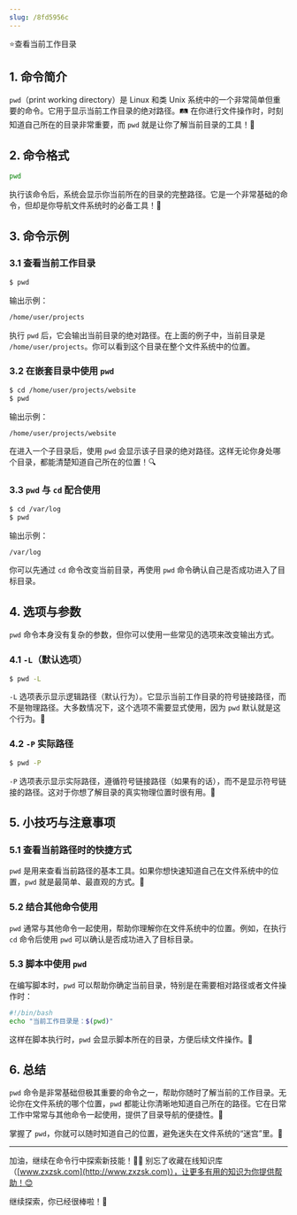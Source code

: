 ```yaml
---
slug: /8fd5956c
---
```

⭐查看当前工作目录

## 1. 命令简介

`pwd`（print working directory）是 Linux 和类 Unix 系统中的一个非常简单但重要的命令。它用于显示当前工作目录的绝对路径。🛤️ 在你进行文件操作时，时刻知道自己所在的目录非常重要，而 `pwd` 就是让你了解当前目录的工具！🚀

## 2. 命令格式

```bash
pwd
```

执行该命令后，系统会显示你当前所在的目录的完整路径。它是一个非常基础的命令，但却是你导航文件系统时的必备工具！📂

## 3. 命令示例

### 3.1 **查看当前工作目录**

```bash
$ pwd
```

输出示例：

```bash
/home/user/projects
```

执行 `pwd` 后，它会输出当前目录的绝对路径。在上面的例子中，当前目录是 `/home/user/projects`。你可以看到这个目录在整个文件系统中的位置。

### 3.2 **在嵌套目录中使用 `pwd`**

```bash
$ cd /home/user/projects/website
$ pwd
```

输出示例：

```bash
/home/user/projects/website
```

在进入一个子目录后，使用 `pwd` 会显示该子目录的绝对路径。这样无论你身处哪个目录，都能清楚知道自己所在的位置！🔍

### 3.3 **`pwd` 与 `cd` 配合使用**

```bash
$ cd /var/log
$ pwd
```

输出示例：

```bash
/var/log
```

你可以先通过 `cd` 命令改变当前目录，再使用 `pwd` 命令确认自己是否成功进入了目标目录。

## 4. 选项与参数

`pwd` 命令本身没有复杂的参数，但你可以使用一些常见的选项来改变输出方式。

### 4.1 **`-L`（默认选项）**

```bash
$ pwd -L
```

`-L` 选项表示显示逻辑路径（默认行为）。它显示当前工作目录的符号链接路径，而不是物理路径。大多数情况下，这个选项不需要显式使用，因为 `pwd` 默认就是这个行为。🔄

### 4.2 **`-P`  实际路径** 

```bash
$ pwd -P
```

`-P` 选项表示显示实际路径，遵循符号链接路径（如果有的话），而不是显示符号链接的路径。这对于你想了解目录的真实物理位置时很有用。🔗

## 5. 小技巧与注意事项

### 5.1 **查看当前路径时的快捷方式**

`pwd` 是用来查看当前路径的基本工具。如果你想快速知道自己在文件系统中的位置，`pwd` 就是最简单、最直观的方式。📍

### 5.2 **结合其他命令使用**

`pwd` 通常与其他命令一起使用，帮助你理解你在文件系统中的位置。例如，在执行 `cd` 命令后使用 `pwd` 可以确认是否成功进入了目标目录。

### 5.3 **脚本中使用 `pwd`**

在编写脚本时，`pwd` 可以帮助你确定当前目录，特别是在需要相对路径或者文件操作时：

```bash
#!/bin/bash
echo "当前工作目录是：$(pwd)"
```

这样在脚本执行时，`pwd` 会显示脚本所在的目录，方便后续文件操作。📜

## 6. 总结

`pwd` 命令是非常基础但极其重要的命令之一，帮助你随时了解当前的工作目录。无论你在文件系统的哪个位置，`pwd` 都能让你清晰地知道自己所在的路径。它在日常工作中常常与其他命令一起使用，提供了目录导航的便捷性。📂

掌握了 `pwd`，你就可以随时知道自己的位置，避免迷失在文件系统的“迷宫”里。🎯

---

加油，继续在命令行中探索新技能！💪🏻 别忘了收藏在线知识库（[www.zxzsk.com](http://www.zxzsk.com)），让更多有用的知识为你提供帮助！😊

继续探索，你已经很棒啦！🌟
